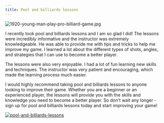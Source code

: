 ```yaml
---
title: Pool and billiards lessons
---
```


![1920-young-man-play-pro-billiard-game.jpg](/1920-young-man-play-pro-billiard-game.jpg)

I recently took pool and billiards lessons and I am so glad I did! The lessons were incredibly informative and the instructor was extremely knowledgeable. He was able to provide me with tips and tricks to help me improve my game. I learned a lot about the different types of shots, angles, and strategies that I can use to become a better player.

The lessons were also very enjoyable. I had a lot of fun learning new skills and techniques. The instructor was very patient and encouraging, which made the learning process much easier.

I would highly recommend taking pool and billiards lessons to anyone looking to improve their game. Whether you are a beginner or an experienced player, the lessons will provide you with the skills and knowledge you need to become a better player. So don't wait any longer - sign up for pool and billiards lessons today and start improving your game!

[![pool-and-billiards-lessons](<https://dabuttonfactory.com/button.png?t=CHECK+SERVICE&f=Noto+Sans-Bold&ts=26&tc=fff&hp=45&vp=20&c=11&bgt=unicolored&bgc=4bd42f>)](<https://www.bark.com/?a_aid=5d2d0e83cdc3>)